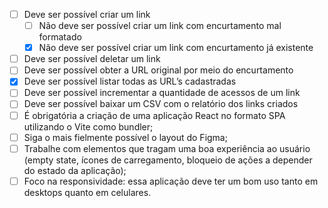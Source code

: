 - [ ] Deve ser possível criar um link
  - [ ] Não deve ser possível criar um link com encurtamento mal formatado
  - [x] Não deve ser possível criar um link com encurtamento já existente
- [ ] Deve ser possível deletar um link
- [ ] Deve ser possível obter a URL original por meio do encurtamento
- [x] Deve ser possível listar todas as URL’s cadastradas
- [ ] Deve ser possível incrementar a quantidade de acessos de um link
- [ ] Deve ser possível baixar um CSV com o relatório dos links criados
- [ ] É obrigatória a criação de uma aplicação React no formato SPA utilizando o Vite como bundler;
- [ ] Siga o mais fielmente possível o layout do Figma;
- [ ] Trabalhe com elementos que tragam uma boa experiência ao usuário (empty state, ícones de carregamento, bloqueio de ações a depender do estado da aplicação);
- [ ] Foco na responsividade: essa aplicação deve ter um bom uso tanto em desktops quanto em celulares.
